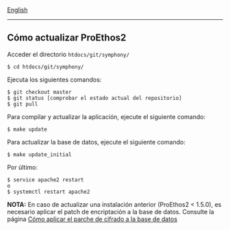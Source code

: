 [English](doc/proethos2-update.md)

---

Cómo actualizar ProEthos2
-------------------------

Acceder el directorio `htdocs/git/symphony/`

    $ cd htdocs/git/symphony/

Ejecuta los siguientes comandos:

    $ git checkout master
    $ git status [comprobar el estado actual del repositorio]
    $ git pull

Para compilar y actualizar la aplicación, ejecute el siguiente comando:

    $ make update

Para actualizar la base de datos, ejecute el siguiente comando:

    $ make update_initial

Por último:

    $ service apache2 restart
    o
    $ systemctl restart apache2

__NOTA:__ En caso de actualizar una instalación anterior (ProEthos2 < 1.5.0), es necesario aplicar el patch de encriptación a la base de datos. Consulte la página [Cómo aplicar el parche de cifrado a la base de datos](how-to/how-to-apply-the-encryption-patch-to-the-database.md)